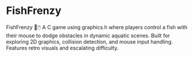 # FishFrenzy
FishFrenzy 🐠🖱️ A C game using graphics.h where players control a fish with their mouse to dodge obstacles in dynamic aquatic scenes. Built for exploring 2D graphics, collision detection, and mouse input handling. Features retro visuals and escalating difficulty.
